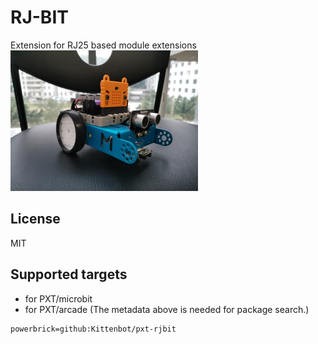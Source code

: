 # RJ-BIT

Extension for RJ25 based module extensions
![](icon.png)

## License

MIT

## Supported targets

* for PXT/microbit
* for PXT/arcade
(The metadata above is needed for package search.)

```package
powerbrick=github:Kittenbot/pxt-rjbit
```